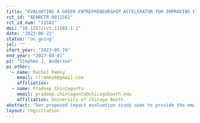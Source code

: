 ```yaml
---
title: "EVALUATING A GREEN ENTREPRENEURSHIP ACCELERATOR FOR IMPROVING ECONOMIC AND ENVIRONMENTAL OUTCOMES IN INDIA"
rct_id: "AEARCTR-0011582"
rct_id_num: "11582"
doi: "10.1257/rct.11582-1.1"
date: "2023-06-22"
status: "on_going"
jel: ""
start_year: "2023-05-19"
end_year: "2027-08-01"
pi: "Stephen J. Anderson"
pi_other:
  - name: Rachel Ramey
    email: rlramey6@gmail.com
    affiliation: 
  - name: Pradeep Chintagunta
    email: pradeep.chintagunta@chicagobooth.edu
    affiliation: University of Chicago Booth
abstract: "Our proposed impact evaluation study aims to provide the empirical evidence to determine if green accelerators are successful and scalable. This is a randomized controlled field experiment that allows for causal examination of combining multiple interventions into one business support program. "
layout: registration
---
```


